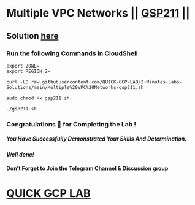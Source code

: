# Multiple VPC Networks || [GSP211](https://www.cloudskillsboost.google/focuses/22772?parent=catalog) ||

## Solution [here](https://youtu.be/iEayif0tUZQ)

### Run the following Commands in CloudShell
```
export ZONE=
export REGION_2=
```
```
curl -LO raw.githubusercontent.com/QUICK-GCP-LAB/2-Minutes-Labs-Solutions/main/Multiple%20VPC%20Networks/gsp211.sh

sudo chmod +x gsp211.sh

./gsp211.sh
```

### Congratulations 🎉 for Completing the Lab !

##### *You Have Successfully Demonstrated Your Skills And Determination.*

#### *Well done!*

#### Don't Forget to Join the [Telegram Channel](https://t.me/QuickGcpLab) & [Discussion group](https://t.me/QuickGcpLabChats)

# [QUICK GCP LAB](https://www.youtube.com/@quickgcplab)
